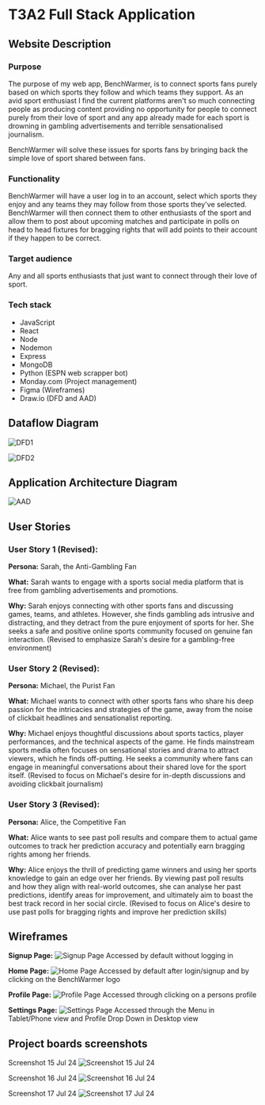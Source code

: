 # T3A2 Full Stack Application

## Website Description
### Purpose
The purpose of my web app, BenchWarmer, is to connect sports fans purely based on which sports they follow and which teams they support. As an avid sport enthusiast I find the current platforms aren't so much connecting people as producing content providing no opportunity for people to connect purely from their love of sport and any app already made for each sport is drowning in gambling advertisements and terrible sensationalised journalism.

BenchWarmer will solve these issues for sports fans by bringing back the simple love of sport shared between fans.

### Functionality
BenchWarmer will have a user log in to an account, select which sports they enjoy and any teams they may follow from those sports they've selected. BenchWarmer will then connect them to other enthusiasts of the sport and allow them to post about upcoming matches and participate in polls on head to head fixtures for bragging rights that will add points to their account if they happen to be correct.

### Target audience
Any and all sports enthusiasts that just want to connect through their love of sport.

### Tech stack
- JavaScript
- React
- Node
- Nodemon
- Express
- MongoDB
- Python (ESPN web scrapper bot)
- Monday.com (Project management)
- Figma (Wireframes)
- Draw.io (DFD and AAD)


## Dataflow Diagram
![DFD1](./docs/DFD1.png)

![DFD2](./docs/DFD2.png)

## Application Architecture Diagram
![AAD](./docs/AAD.png)

## User Stories
### User Story 1 (Revised):
**Persona:** Sarah, the Anti-Gambling Fan

**What:** Sarah wants to engage with a sports social media platform that is free from gambling advertisements and promotions.

**Why:** Sarah enjoys connecting with other sports fans and discussing games, teams, and athletes. However, she finds gambling ads intrusive and distracting, and they detract from the pure enjoyment of sports for her. She seeks a safe and positive online sports community focused on genuine fan interaction. (Revised to emphasize Sarah's desire for a gambling-free environment)

### User Story 2 (Revised):
**Persona:** Michael, the Purist Fan

**What:** Michael wants to connect with other sports fans who share his deep passion for the intricacies and strategies of the game, away from the noise of clickbait headlines and sensationalist reporting.

**Why:** Michael enjoys thoughtful discussions about sports tactics, player performances, and the technical aspects of the game. He finds mainstream sports media often focuses on sensational stories and drama to attract viewers, which he finds off-putting. He seeks a community where fans can engage in meaningful conversations about their shared love for the sport itself. (Revised to focus on Michael's desire for in-depth discussions and avoiding clickbait journalism)

### User Story 3 (Revised):
**Persona:** Alice, the Competitive Fan

**What:** Alice wants to see past poll results and compare them to actual game outcomes to track her prediction accuracy and potentially earn bragging rights among her friends.

**Why:** Alice enjoys the thrill of predicting game winners and using her sports knowledge to gain an edge over her friends. By viewing past poll results and how they align with real-world outcomes, she can analyse her past predictions, identify areas for improvement, and ultimately aim to boast the best track record in her social circle. (Revised to focus on Alice's desire to use past polls for bragging rights and improve her prediction skills)

## Wireframes
**Signup Page:**
![Signup Page](./docs/Signup%20Page.png)
Accessed by default without logging in

**Home Page:**
![Home Page](./docs/Home%20Page.png)
Accessed by default after login/signup and by clicking on the BenchWarmer logo

**Profile Page:**
![Profile Page](./docs/Profile%20Page.png)
Accessed through clicking on a persons profile

**Settings Page:**
![Settings Page](./docs/Settings%20Page.png)
Accessed through the Menu in Tablet/Phone view and Profile Drop Down in Desktop view 



## Project boards screenshots
Screenshot 15 Jul 24
![Screenshot 15 Jul 24](./docs/Screenshot%202024-07-15%20220159.png)

Screenshot 16 Jul 24
![Screenshot 16 Jul 24](./docs/Screenshot%202024-07-16%20203336.png)

Screenshot 17 Jul 24
![Screenshot 17 Jul 24](./docs/Screenshot%202024-07-17%20183527.png)
